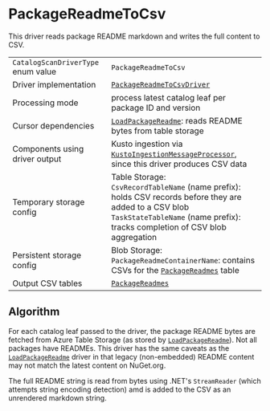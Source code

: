 # PackageReadmeToCsv

This driver reads package README markdown and writes the full content to CSV.

|                                    |                                                                                                                                                                                                  |
| ---------------------------------- | ------------------------------------------------------------------------------------------------------------------------------------------------------------------------------------------------ |
| `CatalogScanDriverType` enum value | `PackageReadmeToCsv`                                                                                                                                                                             |
| Driver implementation              | [`PackageReadmeToCsvDriver`](../../src/Worker.Logic/Drivers/PackageReadmeToCsv/PackageReadmeToCsvDriver.cs)                                                                                      |
| Processing mode                    | process latest catalog leaf per package ID and version                                                                                                                                           |
| Cursor dependencies                | [`LoadPackageReadme`](LoadPackageReadme.md): reads README bytes from table storage                                                                                                               |
| Components using driver output     | Kusto ingestion via [`KustoIngestionMessageProcessor`](../../src/Worker.Logic/MessageProcessors/KustoIngestion/KustoIngestionMessageProcessor.cs), since this driver produces CSV data           |
| Temporary storage config           | Table Storage:<br />`CsvRecordTableName` (name prefix): holds CSV records before they are added to a CSV blob<br />`TaskStateTableName` (name prefix): tracks completion of CSV blob aggregation |
| Persistent storage config          | Blob Storage:<br />`PackageReadmeContainerName`: contains CSVs for the [`PackageReadmes`](../tables/PackageReadmes.md) table                                                                     |
| Output CSV tables                  | [`PackageReadmes`](../tables/PackageReadmes.md)                                                                                                                                                  |

## Algorithm

For each catalog leaf passed to the driver, the package README bytes are fetched from Azure Table Storage (as stored by [`LoadPackageReadme`](LoadPackageReadme.md)). Not all packages have READMEs. This driver has the same caveats as the [`LoadPackageReadme`](LoadPackageReadme.md) driver in that legacy (non-embedded) README content may not match the latest content on NuGet.org.

The full README string is read from bytes using .NET's `StreamReader` (which attempts string encoding detection) amd is added to the CSV as an unrendered markdown string.
